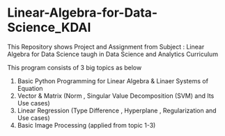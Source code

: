 # Linear-Algebra-for-Data-Science_KDAI

This Repository shows Project and Assignment 
from Subject : Linear Algebra for Data Science taugh in Data Science and Analytics Curriculum

This program consists of 3 big topics as below
1. Basic Python Programming for Linear Algebra & Linaer Systems of Equation
2. Vector & Matrix (Norm , Singular Value Decomposition (SVM) and Its Use cases)
3. Linear Regression (Type Difference , Hyperplane , Regularization and Use cases)
4. Basic Image Processing (applied from topic 1-3)
